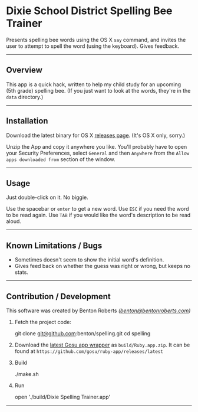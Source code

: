 Dixie School District Spelling Bee Trainer
================
Presents spelling bee words using the OS X `say` command, and invites the user to attempt to spell the word (using the keyboard). Gives feedback.

----------------
Overview
----------------
This app is a quick hack, written to help my child study for an upcoming (5th grade) spelling bee. (If you just want to look at the words, they're in the `data` directory.)


----------------
Installation
----------------
Download the latest binary for OS X [releases page][1]. (It's OS X only, sorry.)

Unzip the App and copy it anywhere you like. You'll probably have to open your Security Preferences, select `General` and then `Anywhere` from the `Allow apps downloaded from` section of the window.


----------------
Usage
----------------
Just double-click on it. No biggie.

Use the spacebar or `enter` to get a new word. 
Use `ESC` if you need the word to be read again.
Use `TAB` if you would like the word's description to be read aloud.

----------------
Known Limitations / Bugs
----------------

* Sometimes doesn't seem to show the initial word's definition.
* Gives feed back on whether the guess was right or wrong, but keeps no stats.


----------------
Contribution / Development
----------------
This software was created by Benton Roberts _(benton@bentonroberts.com)_

1) Fetch the project code:

    git clone git@github.com:benton/spelling.git
    cd spelling

2) Download the [latest Gosu app wrapper][2] as `build/Ruby.app.zip`.
  It can be found at `https://github.com/gosu/ruby-app/releases/latest`

3) Build

    ./make.sh

3) Run

    open './build/Dixie Spelling Trainer.app'

--------
[1]: https://github.com/benton/spelling/releases
[2]: https://github.com/gosu/ruby-app/releases/latest
